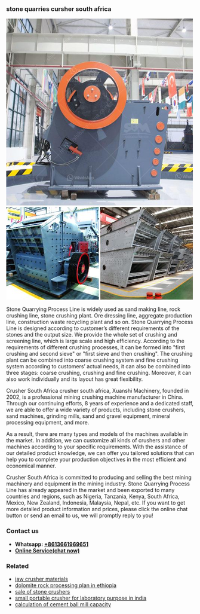 <h3>stone quarries cursher south africa</h3><img src='1708408695.jpg' alt=''><p>Stone Quarrying Process Line is widely used as sand making line, rock crushing line, stone crushing plant. Ore dressing line, aggregate production line, construction waste recycling plant and so on. Stone Quarrying Process Line is designed according to customer’s different requirements of the stones and the output size. We provide the whole set of crushing and screening line, which is large scale and high efficiency. According to the requirements of different crushing processes, it can be formed into "first crushing and second sieve" or "first sieve and then crushing". The crushing plant can be combined into coarse crushing system and fine crushing system according to customers’ actual needs, it can also be combined into three stages: coarse crushing, crushing and fine crushing. Moreover, it can also work individually and its layout has great flexibility.</p><p> Crusher South Africa crusher south africa, Xuanshi Machinery, founded in 2002, is a professional mining crushing machine manufacturer in China. Through our continuing efforts, 8 years of experience and a dedicated staff, we are able to offer a wide variety of products, including stone crushers, sand machines, grinding mills, sand and gravel equipment, mineral processing equipment, and more.</p><p>As a result, there are many types and models of the machines available in the market. In addition, we can customize all kinds of crushers and other machines according to your specific requirements. With the assistance of our detailed product knowledge, we can offer you tailored solutions that can help you to complete your production objectives in the most efficient and economical manner.</p><p>Crusher South Africa is committed to producing and selling the best mining machinery and equipment in the mining industry. Stone Quarrying Process Line has already appeared in the market and been exported to many countries and regions, such as Nigeria, Tanzania, Kenya, South Africa, Mexico, New Zealand, Indonesia, Malaysia, Nepal, etc. If you want to get more detailed product information and prices, please click the online chat button or send an email to us, we will promptly reply to you!</p><h3>Contact us</h3><ul><li><strong>Whatsapp:&nbsp;<a href="https://wa.me/8613661969651">+8613661969651</a></strong></li><li><a href="https://swt.shibang-china.com/?git&amp;zhl&amp;stone quarries cursher south africa"><strong>Online Service(chat now)</strong></a></li></ul><h3>Related</h3><ul><li><a href='jaw crusher materials.md'>jaw crusher materials</a></li><li><a href='dolomite rock processing plan in ethiopia.md'>dolomite rock processing plan in ethiopia</a></li><li><a href='sale of stone crushers.md'>sale of stone crushers</a></li><li><a href='small portable crusher for laboratory purpose in india.md'>small portable crusher for laboratory purpose in india</a></li><li><a href='calculation of cement ball mill capacity.md'>calculation of cement ball mill capacity</a></li></ul>